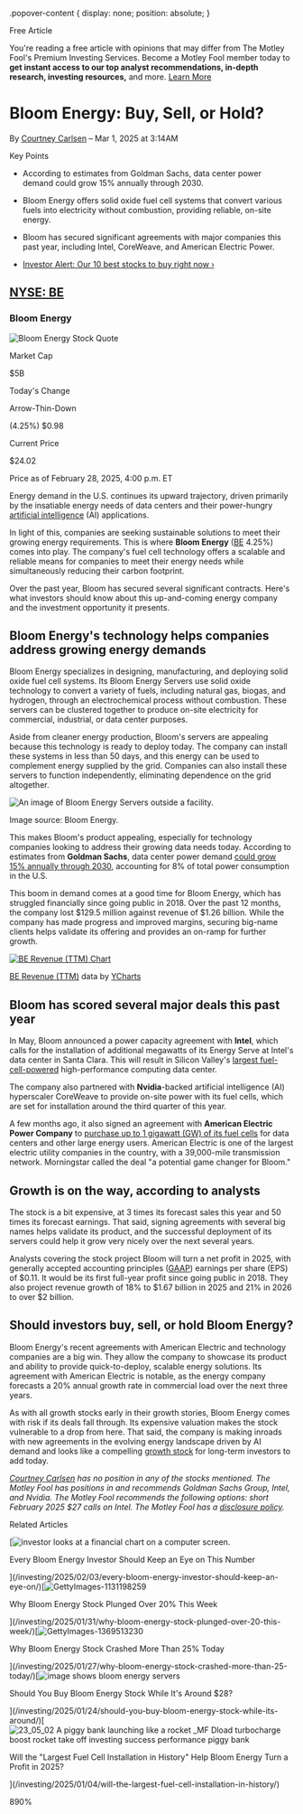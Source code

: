 .popover-content { display: none; position: absolute; }

Free Article[](#)

You're reading a free article with opinions that may differ from The Motley Fool's Premium Investing Services. Become a Motley Fool member today to **get instant access to our top analyst recommendations, in-depth research, investing resources,** and more. [Learn More](https://www.fool.com/mms/mark/op-free-tbox-art)

Bloom Energy: Buy, Sell, or Hold?
=================================

By [Courtney Carlsen](/author/20324/) – Mar 1, 2025 at 3:14AM

Key Points

*   According to estimates from Goldman Sachs, data center power demand could grow 15% annually through 2030.
    
*   Bloom Energy offers solid oxide fuel cell systems that convert various fuels into electricity without combustion, providing reliable, on-site energy.
    
*   Bloom has secured significant agreements with major companies this past year, including Intel, CoreWeave, and American Electric Power.
    
*   [Investor Alert: Our 10 best stocks to buy right now ›](https://www.fool.com/mms/mark/e-sa-nonbbn-kp?aid=10969&source=isaedikp0000035)
    

[NYSE: BE](/quote/nyse/be/)
---------------------------

### Bloom Energy

![Bloom Energy Stock Quote](https://g.foolcdn.com/art/companylogos/mark/BE.png)

Market Cap

$5B

Today's Change

Arrow-Thin-Down

(4.25%) $0.98

Current Price

$24.02

Price as of February 28, 2025, 4:00 p.m. ET

Energy demand in the U.S. continues its upward trajectory, driven primarily by the insatiable energy needs of data centers and their power-hungry [artificial intelligence](https://www.fool.com/research/ai-adoption-statistics/) (AI) applications.

In light of this, companies are seeking sustainable solutions to meet their growing energy requirements. This is where **Bloom Energy** ([BE](/quote/nyse/be/) 4.25%) comes into play. The company's fuel cell technology offers a scalable and reliable means for companies to meet their energy needs while simultaneously reducing their carbon footprint.

Over the past year, Bloom has secured several significant contracts. Here's what investors should know about this up-and-coming energy company and the investment opportunity it presents.

Bloom Energy's technology helps companies address growing energy demands
------------------------------------------------------------------------

Bloom Energy specializes in designing, manufacturing, and deploying solid oxide fuel cell systems. Its Bloom Energy Servers use solid oxide technology to convert a variety of fuels, including natural gas, biogas, and hydrogen, through an electrochemical process without combustion. These servers can be clustered together to produce on-site electricity for commercial, industrial, or data center purposes.

Aside from cleaner energy production, Bloom's servers are appealing because this technology is ready to deploy today. The company can install these systems in less than 50 days, and this energy can be used to complement energy supplied by the grid. Companies can also install these servers to function independently, eliminating dependence on the grid altogether.

![An image of Bloom Energy Servers outside a facility.](https://g.foolcdn.com/image/?url=https%3A%2F%2Fg.foolcdn.com%2Feditorial%2Fimages%2F808757%2Fimage-shows-bloom-energy-servers.jpg&op=resize&w=700)

Image source: Bloom Energy.

This makes Bloom's product appealing, especially for technology companies looking to address their growing data needs today. According to estimates from **Goldman Sachs**, data center power demand [could grow 15% annually through 2030](https://www.fool.com/investing/2024/05/20/forget-nvidia-jim-cramer-says-this-company-could-b/), accounting for 8% of total power consumption in the U.S.

This boom in demand comes at a good time for Bloom Energy, which has struggled financially since going public in 2018. Over the past 12 months, the company lost $129.5 million against revenue of $1.26 billion. While the company has made progress and improved margins, securing big-name clients helps validate its offering and provides an on-ramp for further growth.

[![BE Revenue (TTM) Chart](https://media.ycharts.com/charts/7bc311a908a91d2a1b812c93269943f1.png)](https://ycharts.com/companies/BE/chart/)

[BE Revenue (TTM)](https://ycharts.com/companies/BE/revenues_ttm) data by [YCharts](https://ycharts.com)

Bloom has scored several major deals this past year
---------------------------------------------------

In May, Bloom announced a power capacity agreement with **Intel**, which calls for the installation of additional megawatts of its Energy Serve at Intel's data center in Santa Clara. This will result in Silicon Valley's [largest fuel-cell-powered](https://www.fool.com/investing/2024/05/21/why-bloom-energy-surged-today/) high-performance computing data center.

The company also partnered with **Nvidia**\-backed artificial intelligence (AI) hyperscaler CoreWeave to provide on-site power with its fuel cells, which are set for installation around the third quarter of this year.

A few months ago, it also signed an agreement with **American Electric Power Company** to [purchase up to 1 gigawatt (GW) of its fuel cells](https://www.fool.com/investing/2024/11/22/why-bloom-energy-stock-surging-over-85-2-weeks/) for data centers and other large energy users. American Electric is one of the largest electric utility companies in the country, with a 39,000-mile transmission network. Morningstar called the deal "a potential game changer for Bloom."

Growth is on the way, according to analysts
-------------------------------------------

The stock is a bit expensive, at 3 times its forecast sales this year and 50 times its forecast earnings. That said, signing agreements with several big names helps validate its product, and the successful deployment of its servers could help it grow very nicely over the next several years.

Analysts covering the stock project Bloom will turn a net profit in 2025, with generally accepted accounting principles ([GAAP](https://www.fool.com/terms/g/generally-accepted-accounting-principles/)) earnings per share (EPS) of $0.11. It would be its first full-year profit since going public in 2018. They also project revenue growth of 18% to $1.67 billion in 2025 and 21% in 2026 to over $2 billion.

Should investors buy, sell, or hold Bloom Energy?
-------------------------------------------------

Bloom Energy's recent agreements with American Electric and technology companies are a big win. They allow the company to showcase its product and ability to provide quick-to-deploy, scalable energy solutions. Its agreement with American Electric is notable, as the energy company forecasts a 20% annual growth rate in commercial load over the next three years.

As with all growth stocks early in their growth stories, Bloom Energy comes with risk if its deals fall through. Its expensive valuation makes the stock vulnerable to a drop from here. That said, the company is making inroads with new agreements in the evolving energy landscape driven by AI demand and looks like a compelling [growth stock](https://www.fool.com/terms/g/growth-stock/) for long-term investors to add today.

_[Courtney Carlsen](https://www.fool.com/author/20324/) has no position in any of the stocks mentioned. The Motley Fool has positions in and recommends Goldman Sachs Group, Intel, and Nvidia. The Motley Fool recommends the following options: short February 2025 $27 calls on Intel. The Motley Fool has a [disclosure policy](https://www.fool.com/legal/fool-disclosure-policy/)._

Related Articles

[![investor looks at a financial chart on a computer screen.](https://g.foolcdn.com/image/?url=https%3A%2F%2Fg.foolcdn.com%2Feditorial%2Fimages%2F804515%2Finvestor-looks-at-a-financial-chart-on-a-computer-screen.jpg&op=resize&w=92&h=52)

Every Bloom Energy Investor Should Keep an Eye on This Number

](/investing/2025/02/03/every-bloom-energy-investor-should-keep-an-eye-on/)[![GettyImages-1131198259](https://g.foolcdn.com/image/?url=https%3A%2F%2Fg.foolcdn.com%2Feditorial%2Fimages%2F806107%2Fgettyimages-1131198259.jpg&op=resize&w=92&h=52)

Why Bloom Energy Stock Plunged Over 20% This Week

](/investing/2025/01/31/why-bloom-energy-stock-plunged-over-20-this-week/)[![GettyImages-1369513230](https://g.foolcdn.com/image/?url=https%3A%2F%2Fg.foolcdn.com%2Feditorial%2Fimages%2F805405%2Fgettyimages-1369513230.jpg&op=resize&w=92&h=52)

Why Bloom Energy Stock Crashed More Than 25% Today

](/investing/2025/01/27/why-bloom-energy-stock-crashed-more-than-25-today/)[![image shows bloom energy servers](https://g.foolcdn.com/image/?url=https%3A%2F%2Fg.foolcdn.com%2Feditorial%2Fimages%2F804624%2Fimage-shows-bloom-energy-servers.jpg&op=resize&w=92&h=52)

Should You Buy Bloom Energy Stock While It's Around $28?

](/investing/2025/01/24/should-you-buy-bloom-energy-stock-while-its-around/)[![23_05_02 A piggy bank launching like a rocket _MF Dload turbocharge boost rocket take off investing success performance piggy bank](https://g.foolcdn.com/image/?url=https%3A%2F%2Fg.foolcdn.com%2Feditorial%2Fimages%2F802554%2F23_05_02-a-piggy-bank-launching-like-a-rocket-_mf-dload-turbocharge-boost-rocket-take-off-investing-success-performance-piggy-bank.jpg&op=resize&w=92&h=52)

Will the "Largest Fuel Cell Installation in History" Help Bloom Energy Turn a Profit in 2025?

](/investing/2025/01/04/will-the-largest-fuel-cell-installation-in-history/)

890%